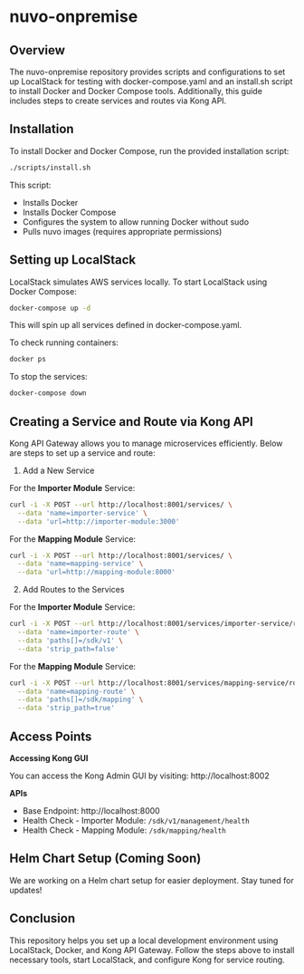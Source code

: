 # nuvo-onpremise

## Overview

The nuvo-onpremise repository provides scripts and configurations to set up LocalStack for testing with docker-compose.yaml and an install.sh script to install Docker and Docker Compose tools. Additionally, this guide includes steps to create services and routes via Kong API.

## Installation

To install Docker and Docker Compose, run the provided installation script:

```bash
./scripts/install.sh
```

This script:

- Installs Docker
- Installs Docker Compose
- Configures the system to allow running Docker without sudo
- Pulls nuvo images (requires appropriate permissions)

## Setting up LocalStack

LocalStack simulates AWS services locally. To start LocalStack using Docker Compose:

```bash
docker-compose up -d
```

This will spin up all services defined in docker-compose.yaml.

To check running containers:

```bash
docker ps
```

To stop the services:

```bash
docker-compose down
```

## Creating a Service and Route via Kong API

Kong API Gateway allows you to manage microservices efficiently. Below are steps to set up a service and route:

1. Add a New Service

For the **Importer Module** Service:

```bash
curl -i -X POST --url http://localhost:8001/services/ \
  --data 'name=importer-service' \
  --data 'url=http://importer-module:3000'
```

For the **Mapping Module** Service:

```bash
curl -i -X POST --url http://localhost:8001/services/ \
  --data 'name=mapping-service' \
  --data 'url=http://mapping-module:8000'
```

2. Add Routes to the Services

For the **Importer Module** Service:

```bash
curl -i -X POST --url http://localhost:8001/services/importer-service/routes \
  --data 'name=importer-route' \
  --data 'paths[]=/sdk/v1' \
  --data 'strip_path=false'
```

For the **Mapping Module** Service:

```bash
curl -i -X POST --url http://localhost:8001/services/mapping-service/routes \
  --data 'name=mapping-route' \
  --data 'paths[]=/sdk/mapping' \
  --data 'strip_path=true'
```

## Access Points

**Accessing Kong GUI**

You can access the Kong Admin GUI by visiting: http://localhost:8002

**APIs**

- Base Endpoint: http://localhost:8000
- Health Check - Importer Module: `/sdk/v1/management/health`
- Health Check - Mapping Module: `/sdk/mapping/health`

## Helm Chart Setup (Coming Soon)

We are working on a Helm chart setup for easier deployment. Stay tuned for updates!

## Conclusion

This repository helps you set up a local development environment using LocalStack, Docker, and Kong API Gateway. Follow the steps above to install necessary tools, start LocalStack, and configure Kong for service routing.
